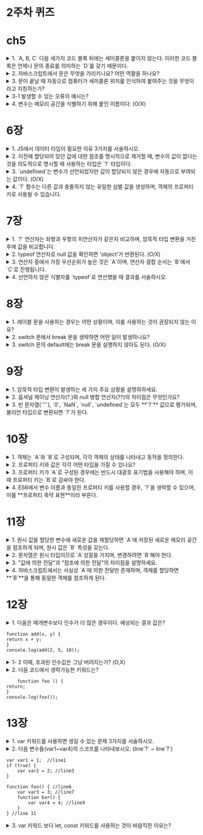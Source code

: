 # 2주차 퀴즈

# ch5

<details>
<summary>1.  `A, B, C` 다음 세가지 코드 블록 뒤에는 세미콜론을 붙이지 않는다. 이러한 코드 블록은 언제나 문의 종료를 의미하는 `D`를 갖기 때문이다.</summary>
<div markdown="1">
A: if 문
B: for 문
C: 함수 선언
D: 자체 종결성
</div>
</details>

<details>
<summary>2. 자바스크립트에서 문은 무엇을 가리키나요? 어떤 역활을 하나요?</summary>
<div markdown="1">
A. 자바스크립트에서 **문(statement)**은 프로그램을 구성하는 기본 단위이자 최소 실행 단위를 가리킵니다. 문은 프로그램의 동작을 나타내며, 명령어와도 같은 역할을 합니다. 자바스크립트 프로그램은 이러한 문들의 집합으로 이루어집니다.

역할:
동작 수행: 문은 특정 동작을 수행하기 위한 명령어로, 변수 선언, 값의 할당, 함수 호출, 조건 분기, 반복 실행 등을 정의할 수 있습니다.
순차 실행: 자바스크립트는 기본적으로 문을 위에서 아래로 순차적으로 실행합니다.
제어 흐름 변경: 문을 통해 코드 실행 흐름을 제어할 수 있습니다. 예를 들어, 조건문(if 문)이나 반복문(for 문)을 사용하여 특정 조건에서 코드 블록을 실행하거나 반복할 수 있습니다.
</div>
</details>

<details>
<summary> 3. 문이 끝날 때 자동으로 컴퓨터가 세미콜론 위치를 인식하여 붙여주는 것을 무엇이라고 지칭하는가? </summary>
<div markdown="1">
A. 세미콜론 자동 삽입 기능 (ASI, Automatic Semicolon Insertion)
</div>
</details>
        
  <details>
  <summary> 3-1 발생할 수 있는 오류의 예시는? </summary>
  <div markdown="1">
  A. 세미콜론 자동 삽입 기능(ASI)은 자바스크립트에서 문법적인 오류를 피하기 위해 세미콜론을 자동으로 삽입해 주지만, 예기치 않은 동작을 초래할 수 있습니다.
  </div>
  </details>

<details>
<summary> 4. 변수는 메모리 공간을 식별하기 위해 붙인 이름이다. (O/X) </summary>
<div markdown="1">
A. O, 변수는 데이터를 저장할 메모리 공간을 식별하기 위한 이름이다
</div>
</details>

# 6장

<details>
<summary> 1. JS에서 데이터 타입이 필요한 이유 3가지를 서술하시오. </summary>
<div markdown="1">
메모리 공간의 크기 결정: 데이터를 저장하려면 해당 값이 얼마나 많은 메모리를 차지할지 결정해야 합니다. 데이터 타입에 따라 할당할 메모리의 크기가 다릅니다.

값의 해석: 메모리에서 읽어들인 데이터를 어떤 방식으로 해석할지 결정하는 것이 데이터 타입입니다. 예를 들어, 같은 2진수 값이라도 숫자로 해석할지 문자열로 해석할지 타입에 따라 달라집니다.

데이터의 안정성과 오류 방지: 변수의 타입을 명확히 구분하면 예상하지 못한 타입 간 연산을 방지하고, 프로그램의 안정성을 높여 오류를 줄일 수 있습니다. 타입
</div>
</details>

<details>
<summary> 2. 이전에 할당되어 있던 값에 대한 참조를 명시적으로 제거할 때, 변수의 값이 없다는 것을 의도적으로 명시할 때 사용하는 타입은 `?` 타입이다. </summary>
<div markdown="1">
A. null
</div>
</details>

<details>
<summary> 3. `undefined`는 변수가 선언되었지만 값이 할당되지 않은 경우에 자동으로 부여되는 값이다. (O/X) </summary>
<div markdown="1">
A. O
</div>
</details>

<details>
<summary> 4. `?` 함수는 다른 값과 충돌하지 않는 유일한 심벌 값을 생성하며, 객체의 프로퍼티 키로 사용될 수 있습니다. </summary>
<div markdown="1">
A. Symbol
</div>
</details>

# 7장
<details>
<summary> 1. `?` 연산자는 좌항과 우항의 피연산자가 같은지 비교하며, 암묵적 타입 변환을 거친 후에 값을 비교합니다. </summary>
<div markdown="1">
A. ==
</div>
</details>

<details>
<summary> 2. typeof 연산자로 null 값을 확인하면 'object'가 반환된다. (O/X) </summary>
<div markdown="1">
A. (O)
자바스크립트에서 typeof null은 'object'를 반환합니다. 이것은 자바스크립트 초기 설계 시의 오류로, null이 실제로 객체가 아님에도 불구하고 'object'로 인식됩니다.
</div>
</details>

<details>
<summary> 3. 연산자 중에서 가장 우선순위가 높은 것은 `A`이며, 연산자 결합 순서는 `B`에서 `C`로 진행됩니다. </summary>
<div markdown="1">
A: 그룹 연산자 ()
B: 좌항
C: 우항
</div>
</details>

<details>
<summary> 4. 선언하지 않은 식별자를 `typeof`로 연산했을 때 결과를 서술하시오. </summary>
<div markdown="1">
A. undefined
typeof는 선언되지 않은 식별자에 대해서도 ReferenceError를 발생시키지 않고 'undefined'를 반환합니다. 예를 들어, typeof undeclaredVariable은 'undefined'로 평가됩니다.
</div>
</details>

# 8장
<details>
<summary>  1. 레이블 문을 사용하는 경우는 어떤 상황이며, 이를 사용하는 것이 권장되지 않는 이유? </summary>
<div markdown="1">

1. 레이블 문을 사용하는 경우:

    레이블 문은 반복문이나 switch 문 같은 제어문 앞에 식별자를 붙여 특정 코드 블록을 탈출하거나 건너뛰기 위해 사용됩니다. 주로 중첩된 반복문에서 외부 반복문을 빠져나가거나 특정 지점으로 이동할 때 사용됩니다.

2. 권장되지 않는 이유:

레이블 문은 코드의 가독성을 떨어뜨리고 프로그램의 흐름을 복잡하게 만듭니다. 레이블을 사용하면 프로그램의 흐름이 예측하기 어려워지고, 유지보수가 어려워질 수 있습니다. 따라서 가급적 레이블 문을 사용하지 않고, 구조를 개선하거나 다른 제어 흐름 구조(예: return, break, continue)를 사용하는 것이 좋습니다.
</div>
</details>

<details>
<summary>  2. switch 문에서 break 문을 생략하면 어떤 일이 발생하나요? </summary>
<div markdown="1">

A. switch 문에서 break 문을 생략하면:

**폴스루(fallthrough)**가 발생합니다. 즉, break 문을 생략하면 해당 case가 일치한 후에도 그 아래의 모든 case가 실행됩니다. 이는 의도치 않은 동작을 초래할 수 있습니다.

</div>
</details>

<details>
<summary>  3. switch 문의 default에는 break 문을 실행하지 않아도 된다. (O/X) </summary>
<div markdown="1">
A. (O)
default는 switch 문의 마지막 case처럼 동작하며, 그 뒤에 코드가 더 없다면 break 문을 생략해도 상관없습니다. 그러나 다른 case가 더 있다면 의도치 않은 폴스루(fallthrough)를 방지하기 위해 break 문을 사용하는 것이 좋습니다.
</div>
</details>


# 9장
<details>
<summary> 1. 암묵적 타입 변환이 발생하는 세 가지 주요 상황을 설명하하세요. </summary>
<div markdown="1">

1. 산술 연산에서:
산술 연산자는 피연산자들이 숫자여야 하기 때문에, 자바스크립트는 피연산자가 숫자가 아닌 경우 이를 자동으로 숫자로 변환합니다.

2. 비교 연산에서:
동등 비교 연산자 ==를 사용할 때, 자바스크립트는 피연산자들의 타입이 다르면 암묵적으로 타입을 변환하여 비교합니다.

3. 논리 연산에서:
if 조건문이나 논리 연산자 (&&, ||)에서 암묵적 타입 변환이 발생하여 피연산자가 불리언 타입으로 변환됩니다.
</div>
</details>

<details>
<summary>  2. 옵셔널 체이닝 연산자(?.)와 null 병합 연산자(??)의 차이점은 무엇인가요? </summary>
<div markdown="1">

1. 옵셔널 체이닝 연산자 (?.):
옵셔널 체이닝 연산자는 좌항의 피연산자가 null 또는 undefined일 때 **undefined**를 반환하고, 그렇지 않으면 우항의 프로퍼티나 메서드를 참조합니다.

예: user?.name → user가 null 또는 undefined이면 undefined 반환, 그렇지 않으면 user.name을 반환.

2. null 병합 연산자 (??):
null 병합 연산자는 좌항의 피연산자가 null 또는 undefined일 때 우항의 값을 반환하며, 그 외의 Falsy 값(예: '', 0, false, NaN)은 좌항의 값을 그대로 반환합니다.

예: value ?? 'default' → value가 null 또는 undefined면 'default' 반환, 그렇지 않으면 value 반환.
</div>
</details>

<details>
<summary> 3. 빈 문자열(`''`), `0`, `NaN`, `null`, `undefined`는 모두 **`?`** 값으로 평가되며, 불리언 타입으로 변환되면 `?`가 된다. </summary>
<div markdown="1">
A. false
</div>
</details>

# 10장
<details>
<summary>  1. 객체는 `A`와 `B`로 구성되며, 각각 객체의 상태를 나타내고 동작을 정의한다. </summary>
<div markdown="1">
A: 프로퍼티
B: 메서드
</div>
</details>

<details>
<summary>  2. 프로퍼티 키와 값은 각각 어떤 타입을 가질 수 있나요? </summary>
<div markdown="1">
A. 
프로퍼티 키: 문자열 또는 심벌(Symbol) 타입만 가능합니다. 숫자 리터럴을 사용할 수 있지만, 자바스크립트 내부에서는 자동으로 문자열로 변환됩니다.

프로퍼티 값: 자바스크립트에서 사용할 수 있는 모든 데이터 타입을 가질 수 있습니다. 즉, 원시 값(숫자, 문자열, 불리언 등), 객체, 함수 등 모두 가능합니다.
</div>
</details>

<details>
<summary>  3. 프로퍼티 키가 `A`로 구성된 경우에는 반드시 대괄호 표기법을 사용해야 하며, 이때 프로퍼티 키는 `B`로 감싸야 한다. </summary>
<div markdown="1">
A: 숫자 또는 특수 문자
B: 문자열 또는 심벌
</div>
</details>

<details>
<summary> 4. ES6에서 변수 이름과 동일한 프로퍼티 키를 사용할 경우, `?`을 생략할 수 있으며, 이를 **프로퍼티 축약 표현**이라 부른다. </summary>
<div markdown="1">
A. 프로퍼티 키
</div>
</details>


# 11장
<details>
<summary>  1. 원시 값을 할당한 변수에 새로운 값을 재할당하면 `A`에 저장된 새로운 메모리 공간을 참조하게 되며, 원시 값은 `B` 특성을 갖는다. </summary>
<div markdown="1">
A. 새로운 값
B. 불변성
</div>
</details>

<details>
<summary>  2. 문자열은 원시 타입이므로 `A`성질을 가지며, 변경하려면 `B`해야 한다. </summary>
<div markdown="1">
A. 불변성
B. 새로운 문자열을 재할당
</div>
</details>

<details>
<summary>  3. "값에 의한 전달"과 "참조에 의한 전달"의 차이점을 설명하세요. </summary>
<div markdown="1">
A. 
값에 의한 전달: 원시 값을 갖는 변수를 다른 변수에 할당하면, 그 값이 복사되어 전달됩니다. 즉, 두 변수는 서로 독립적인 값을 가지며 한쪽의 값이 변경되더라도 다른 쪽에는 영향을 미치지 않습니다.

참조에 의한 전달: 객체를 갖는 변수를 다른 변수에 할당하면 **객체의 참조 값(메모리 주소)**이 복사되어 전달됩니다. 두 변수는 동일한 객체를 가리키기 때문에 한쪽에서 객체의 프로퍼티를 변경하면 다른 쪽에서도 동일하게 변경이 반영됩니다.

</div>
</details>

<details>
<summary>  4. 자바스크립트에서는 사실상 `A`에 의한 전달만 존재하며, 객체를 할당하면 **`B`**을 통해 동일한 객체를 참조하게 된다. </summary>
<div markdown="1">
A. 값에 의한 전달
B. 참조 값
</div>
</details>


# 12장
<details>
<summary> 1. 다음은 매개변수보다 인수가 더 많은 경우이다. 예상되는 결과 값은? </summary>
<div markdown="1">
A. 7
함수 add는 두 개의 매개변수 x와 y를 받습니다. console.log(add(2, 5, 10))에서 전달된 인수 중 첫 번째와 두 번째 인수 2와 5가 각각 x와 y에 할당되며, 세 번째 인수 10은 무시됩니다. 따라서 x + y = 2 + 5 = 7이 반환됩니다.
</div>
</details>    

    function add(x, y) {
    return x + y;
    }
    console.log(add(2, 5, 10));
    
<details>
<summary>  1- 2 이때, 초과된 인수값은 그냥 버려지는가? (O,X) </summary>
<div markdown="1">
A. O: 자바스크립트에서는 매개변수보다 인수가 더 많은 경우 초과된 인수는 무시되고, 사용되지 않습니다
</div>
</details>

<details>
<summary>  2. 다음 코드에서 생략가능한 키워드는? </summary>
<div markdown="1">
A. reurn
현재 함수 foo는 아무 값도 반환하지 않으며, return 키워드를 생략하더라도 함수는 암묵적으로 undefined를 반환합니다.
</div>
</details>

        function foo () {
    return;
    }
    console.log(foo());
    

# 13장
<details>
<summary>  1. var 키워드를 사용하면 생길 수 있는 문제 3가지를 서술하시오. </summary>
<div markdown="1">

1. 변수 호이스팅:

var 키워드로 선언된 변수는 선언이 스코프의 최상단으로 끌어올려지는(hoisting) 현상이 발생합니다. 즉, 변수를 선언하기 전에 접근할 수 있지만, 값은 undefined로 초기화됩니다. 이는 예기치 못한 동작을 초래할 수 있습니다.

2. 함수 스코프:

var는 블록 스코프가 아닌 함수 스코프를 따릅니다. 즉, if, for 같은 블록 내부에서 선언된 var 변수는 블록 외부에서도 접근할 수 있어 변수 오염의 위험이 있습니다.

3. 변수 중복 선언 가능:

var 키워드로 동일한 이름의 변수를 중복 선언할 수 있습니다. 이는 변수 재할당과 선언이 구분되지 않아 코드의 가독성을 해치고, 예기치 않은 동작을 유발할 수 있습니다.
</div>
</details>
      
<details>
<summary>  2. 다음 변수들(var1~var4)의 스코프를 나타내보시오. (line`?` ~ line`?`)</summary>
<div markdown="1">
A. 
var1: 전역 스코프 (line1 ~ 끝까지)
var2: 전역 스코프 (line3 ~ 끝까지, 전역 범위에서 접근 가능)
var3: 함수 스코프 (line7 ~ line11, foo 함수 내부에서만 접근 가능)
var4: 함수 스코프 (line9 ~ line11, bar 함수 내부에서만 접근 가능)
</div>
</details>
    
    var var1 = 1;  //line1
    if (true) {
        var var2 = 2; //line3
    }
    
    function foo() { //line6
        var var3 = 3; //line7
        function bar() {
            var var4 = 4; //line9
        }
    } //line 11
    
    
<details>
<summary>  3. var 키워드 보다 let, const 키워드를 사용하는 것이 바람직한 이유는? </summary>
<div markdown="1">

A. 
1. 블록 스코프:

let과 const는 블록 스코프를 따르므로, 특정 블록 내에서만 변수가 유효하고 외부에서는 접근할 수 없습니다. 이를 통해 변수 오염을 방지할 수 있습니다.

2. 변수 중복 선언 금지:

let과 const는 동일한 이름의 변수를 중복 선언할 수 없습니다. 이는 의도치 않은 변수 재할당을 방지하고 코드의 안정성을 높입니다.

3. 호이스팅 문제 완화:

let과 const도 호이스팅이 발생하지만, 초기화되지 않은 상태로 선언된 블록 내에서만 사용 가능하여 var의 문제를 완화합니다. 변수 선언 전에는 접근할 수 없는 **"일시적 사각지대"**가 발생하여 오류를 줄입니다.
</div>
</details>
